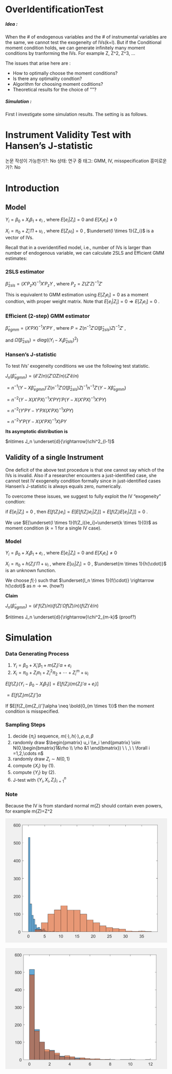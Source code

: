 # OverIdentificationTest

##### Idea : 
When the # of endogenous variables and the # of instrumental variables are the same, we cannot test the exogeneity of IVs(k=l).
But if the Conditional moment condition holds, we can generate infinitely many moment conditions by tranforming the IVs.
For example Z, Z^2, Z^3, ...

The issues that arise here are :
- How to optimally choose the moment conditions?
- Is there any optimality condtion?
- Algorithm for choosing moment coditions?
- Theoretical results for the choice of ""?

##### Simulation :
First I investigate some simulation results. The setting is as follows.


# Instrument Validity Test with Hansen’s J-statistic

논문 작성이 가능한가?: No
상태: 연구 중
태그: GMM, IV, misspecification
흥미로운가?: No

# Introduction

## Model

$Y_i=\beta_0+X_i\beta_1+e_i$ , where $E[e_i|Z_i]=0$ and $E[X_ie_i]\neq0$

$X_i=\pi_0+Z_i'\Pi+u_i$ , where $E[Z_iu_i]=0$ ,  $\underset{l \times 1}{Z_i}$ is a vector of IVs.

Recall that in a overidentified model, i.e., number of IVs is larger than number of endogenous variable, we can calculate 2SLS and Efficient GMM estimates:

### 2SLS estimator

$\hat{\beta}_{2sls}=(X'P_zX)^{-1}X'P_zY$ , where $P_z=Z(Z'Z)^{-1}Z'$

This is equivalent to GMM estimation using $E[Z_ie_i]=0$ as a moment condtion, with proper weight matrix. Note that $E[e_i|Z_i]=0 \Rightarrow E[Z_ie_i]=0$ .

### Efficient (2-step) GMM estimator

$\hat{\beta}_{egmm}=(X'PX)^{-1}X'PY$ , where $P=Z(n^{-1}Z'\hat\Omega(\hat{\beta}_{2sls}) Z)^{-1}Z'$ ,

and $\hat\Omega(\hat{\beta}_{2sls})=diag((Y_i-X_i\hat{\beta}_{2sls})^2)$

### Hansen’s J-statistic

To test IVs’ exogeneity conditions we use the following test statistic.

$J_n(\hat{\beta}_{egmm})=(\hat{e}'Z/n)(Z'\hat{\Omega}Z/n)(Z'\hat{e}/n)$

$=n^{-1}(Y-X\hat{\beta}_{egmm})'Z(n^{-1}Z'\hat\Omega(\hat{\beta}_{2sls}) Z)^{-1}n^{-1}Z'(Y-X\hat{\beta}_{egmm})$

$=n^{-2}(Y-X(X'PX)^{-1}X'PY)'P(Y-X(X'PX)^{-1}X'PY)$

$=n^{-2}(Y'PY-Y'PX(X'PX)^{-1}XPY)$

$=n^{-2}Y'P(Y-X(X'PX)^{-1}X)PY$

**Its asymptotic distribution is**

$n\times J_n \underset{d}{\rightarrow}\chi^2_{l-1}$

## Validity of a single Instrument

One deficit of the above test procedure is that one cannot say which of the IVs is invalid. Also if a researcher encounters a just-identified case, she cannot test IV exogeneity condition formally since in just-identified cases Hansen’s J-statistic is always equals zero, numerically.

To overcome these issues, we suggest to fully exploit the IV “exogeneity” condtion:

if $E[e_i|Z_i]=0$ , then $E[f(Z_i)e_i]=E[E[f(Z_i)e_i|Z_i]]=E[f(Z_i)E[e_i|Z_i]]=0$ .

We use $E[\underset{l \times 1}{f(Z_i)}e_i]=\underset{k \times 1}{0}$ as moment condition ($k=1$ for a single IV case).

### Model

$Y_i=\beta_0+X_i\beta_1+e_i$ , where $E[e_i|Z_i]=0$ and $E[X_ie_i]\neq0$

$X_i=\pi_0+h(Z_i)'\Pi+u_i$ , where $E[u_i|Z_i]=0$ ,  $\underset{m \times 1}{h(\cdot)}$ is an unknown function.

We choose $f(\cdot)$ such that $\underset{l_n \times 1}{f(\cdot)} \rightarrow h(\cdot)$ as $n \rightarrow \infty$. (how?)

**Claim**

$J_n(\hat{\beta}_{egmm})=(\hat{e}'f(Z)/n)(f(Z)'\hat{\Omega}f(Z)/n)(f(Z)'\hat{e}/n)$

$n\times J_n \underset{d}{\rightarrow}\chi^2_{m-k}$ (proof?)

# Simulation

### Data Generating Process

1. $Y_i=\beta_0+X_i'\beta_1+m(Z_i)'\alpha+e_i$
2. $X_i=\pi_0+Z_i\pi_1+Z_i^2\pi_2+\cdots+Z_i^m+u_i$

$E[f(Z_i)(Y_i-\beta_0-X_i\beta_1)]=E[f(Z_i)(m(Z_i)'\alpha+e_i)]$

$=E[f(Z_i)m(Z_i)']\alpha$

If $E[f(Z_i)m(Z_i)']\alpha \neq \bold{0_{m \times 1}}$ then the moment condition is misspecified.

### Sampling Steps

1. decide $\{\pi_i\}$ sequence, $m(\cdot), h(\cdot),\rho ,\alpha,\beta$
2. randomly draw $\begin{pmatrix}
u_i \\e_i
\end{pmatrix} \sim N(0,\begin{bmatrix}1&\rho \\ \rho &1 \end{bmatrix}) \ \ ,\ \ \forall i =1,2,\cdots n$
3. randomly draw $Z_i \sim N(0,1)$
4. compute $\{X_i\}$ by (1).
5. compute $\{Y_i\}$ by (2).
6. J-test with $\{Y_i,X_i,Z_i\}_{i=1}^n$

### Note

Because the IV is from standard normal m(Z) should contain even powers, for example m(Z)=Z^2

![Power](power.png)

![Size](size.png)